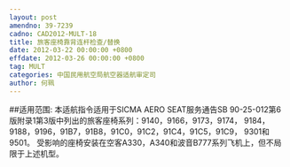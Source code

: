 ```yaml
---
layout: post
amendno: 39-7239
cadno: CAD2012-MULT-18
title: 旅客座椅靠背连杆检查/替换
date: 2012-03-22 00:00:00 +0800
effdate: 2012-03-26 00:00:00 +0800
tag: MULT
categories: 中国民用航空局航空器适航审定司
author: 何珮
---
```


##适用范围:
本适航指令适用于SICMA AERO SEAT服务通告SB 90-25-012第6版附录1第3版中列出的旅客座椅系列：9140，9166，9173，9174， 9184，9188，9196，91B7，91B8，91C0，91C2，91C4，91C5，91C9， 9301和9501。
受影响的座椅安装在空客A330，A340和波音B777系列飞机上，但不局限于上述机型。

